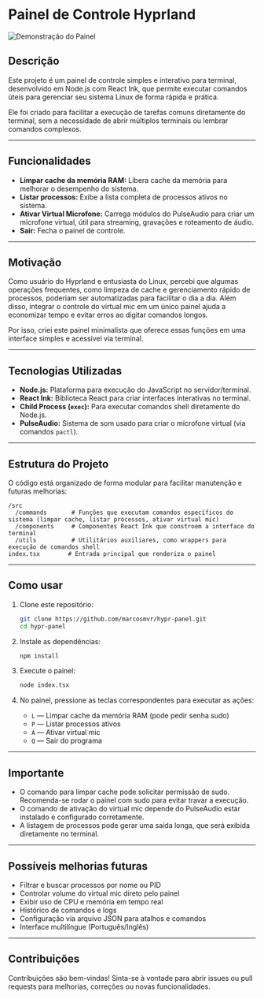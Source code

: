 # Painel de Controle Hyprland

![Demonstração do Painel](src/assets/demo.gif)

## Descrição

Este projeto é um painel de controle simples e interativo para terminal, desenvolvido em Node.js com React Ink, que permite executar comandos úteis para gerenciar seu sistema Linux de forma rápida e prática.

Ele foi criado para facilitar a execução de tarefas comuns diretamente do terminal, sem a necessidade de abrir múltiplos terminais ou lembrar comandos complexos.

---

## Funcionalidades

- **Limpar cache da memória RAM:** Libera cache da memória para melhorar o desempenho do sistema.
- **Listar processos:** Exibe a lista completa de processos ativos no sistema.
- **Ativar Virtual Microfone:** Carrega módulos do PulseAudio para criar um microfone virtual, útil para streaming, gravações e roteamento de áudio.
- **Sair:** Fecha o painel de controle.

---

## Motivação

Como usuário do Hyprland e entusiasta do Linux, percebi que algumas operações frequentes, como limpeza de cache e gerenciamento rápido de processos, poderiam ser automatizadas para facilitar o dia a dia. Além disso, integrar o controle do virtual mic em um único painel ajuda a economizar tempo e evitar erros ao digitar comandos longos.

Por isso, criei este painel minimalista que oferece essas funções em uma interface simples e acessível via terminal.

---

## Tecnologias Utilizadas

- **Node.js:** Plataforma para execução do JavaScript no servidor/terminal.
- **React Ink:** Biblioteca React para criar interfaces interativas no terminal.
- **Child Process (`exec`):** Para executar comandos shell diretamente do Node.js.
- **PulseAudio:** Sistema de som usado para criar o microfone virtual (via comandos `pactl`).

---

## Estrutura do Projeto

O código está organizado de forma modular para facilitar manutenção e futuras melhorias:

```
/src
  /commands       # Funções que executam comandos específicos do sistema (limpar cache, listar processos, ativar virtual mic)
  /components     # Componentes React Ink que constroem a interface do terminal
  /utils          # Utilitários auxiliares, como wrappers para execução de comandos shell
index.tsx        # Entrada principal que renderiza o painel
```

---

## Como usar

1. Clone este repositório:

   ```bash
   git clone https://github.com/marcosmvr/hypr-panel.git
   cd hypr-panel
   ```

2. Instale as dependências:

   ```bash
   npm install
   ```

3. Execute o painel:

   ```bash
   node index.tsx
   ```

4. No painel, pressione as teclas correspondentes para executar as ações:

   - `L` — Limpar cache da memória RAM (pode pedir senha sudo)
   - `P` — Listar processos ativos
   - `A` — Ativar virtual mic
   - `Q` — Sair do programa

---

## Importante

- O comando para limpar cache pode solicitar permissão de sudo. Recomenda-se rodar o painel com sudo para evitar travar a execução.
- O comando de ativação do virtual mic depende do PulseAudio estar instalado e configurado corretamente.
- A listagem de processos pode gerar uma saída longa, que será exibida diretamente no terminal.

---

## Possíveis melhorias futuras

- Filtrar e buscar processos por nome ou PID
- Controlar volume do virtual mic direto pelo painel
- Exibir uso de CPU e memória em tempo real
- Histórico de comandos e logs
- Configuração via arquivo JSON para atalhos e comandos
- Interface multilíngue (Português/Inglês)

---

## Contribuições

Contribuições são bem-vindas! Sinta-se à vontade para abrir issues ou pull requests para melhorias, correções ou novas funcionalidades.
